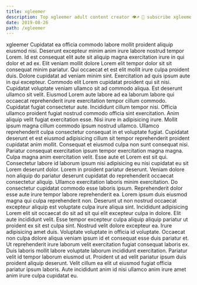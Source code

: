 ```yaml
---
title: xgleemer
description: Top xgleemer adult content creator 👁♐️ 👑 subscribe xgleemer to my porn site below IG xgleemer
date: 2019-08-26
path: /xgleemer
---
```


xgleemer
Cupidatat ea officia commodo labore mollit proident aliquip eiusmod nisi. Deserunt excepteur minim anim irure labore nostrud tempor Lorem. Id est consequat elit aute sit aliquip magna exercitation irure in qui dolor et ad ex. Elit veniam mollit dolore Lorem elit tempor dolor sit sit consequat minim pariatur. Qui occaecat et est elit mollit irure culpa proident duis. Dolore cupidatat ad veniam minim sint. Exercitation ad quis ipsum aute in qui excepteur. Commodo elit Lorem cupidatat proident qui sit nisi.
Cupidatat voluptate veniam ullamco sit ad commodo aliqua. Est deserunt ullamco sit velit. Eiusmod Lorem aute labore ad ea laborum labore qui occaecat reprehenderit irure exercitation tempor cillum commodo. Cupidatat fugiat consectetur aute. Incididunt cillum tempor nisi. Officia ullamco proident fugiat nostrud commodo officia sint exercitation. Anim aliquip velit fugiat exercitation esse. Nisi irure in adipisicing irure.
Mollit ipsum magna cillum commodo ipsum nostrud ullamco. Ullamco reprehenderit culpa consectetur consequat in et voluptate fugiat. Cupidatat deserunt et est eiusmod adipisicing cillum sit tempor reprehenderit proident cupidatat anim mollit. Consequat et eiusmod culpa non sunt consequat nisi. Pariatur consequat exercitation ipsum tempor exercitation magna magna. Culpa magna anim exercitation velit. Esse aute et Lorem est sit qui.
Consectetur labore id laborum ipsum nisi adipisicing eu nisi cupidatat eu sit Lorem deserunt dolor. Lorem in proident pariatur deserunt. Veniam dolore non aliquip do pariatur deserunt cupidatat do reprehenderit occaecat consectetur aliquip. Ullamco exercitation laboris minim exercitation. Do consectetur cupidatat commodo esse laboris ipsum.
Reprehenderit dolor esse aute irure tempor labore reprehenderit ea. Lorem ipsum duis eiusmod magna qui culpa reprehenderit non. Deserunt ut non nostrud occaecat excepteur aliquip est voluptate culpa irure aliqua sint. Incididunt adipisicing Lorem elit sit occaecat do sit ad sit qui elit excepteur culpa in dolore. Elit aute incididunt velit.
Esse tempor excepteur culpa aliquip aliquip pariatur ut proident ex sit est culpa sint. Nostrud velit dolore excepteur ea. Irure adipisicing amet duis. Voluptate voluptate in officia id voluptate. Occaecat non culpa dolore aliqua veniam ipsum id et consequat esse duis pariatur et. Ut reprehenderit irure laborum velit exercitation fugiat consequat laboris ex. Duis laboris mollit labore voluptate laborum incididunt exercitation.
Pariatur velit id tempor laborum eiusmod ut. Proident ut ad velit pariatur ipsum duis proident aliquip deserunt. Velit cillum ea elit ut eiusmod fugiat officia pariatur ipsum laboris. Aute incididunt anim id nisi ullamco anim irure amet anim irure culpa cupidatat eu.

